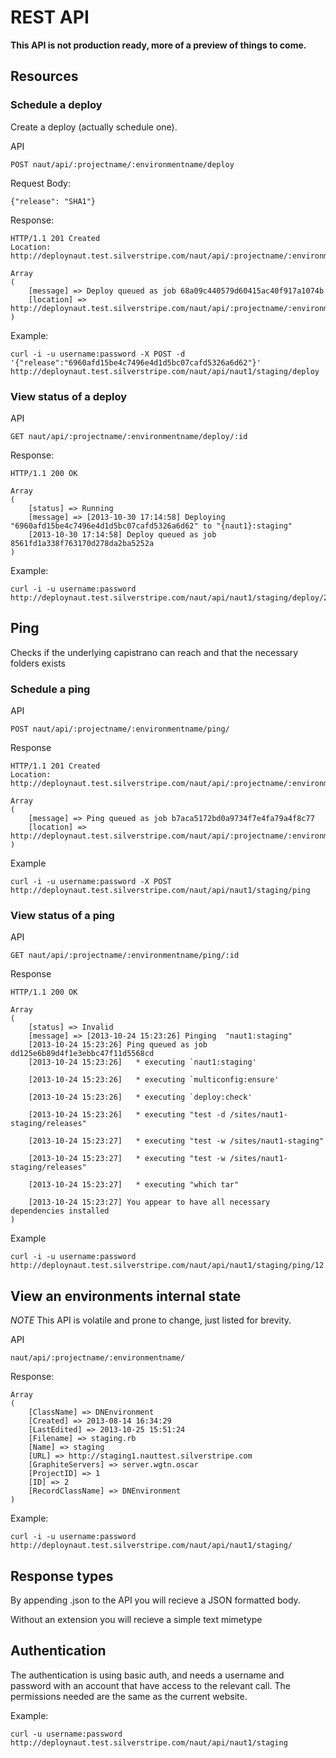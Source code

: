 # REST API

__This API is not production ready, more of a preview of things to come.__

## Resources

### Schedule a deploy 

Create a deploy (actually schedule one).

API

	POST naut/api/:projectname/:environmentname/deploy

Request Body:
	
	{"release": "SHA1"}

Response:

	HTTP/1.1 201 Created
	Location: http://deploynaut.test.silverstripe.com/naut/api/:projectname/:environmentname/deploy/:id

	Array
	(
	    [message] => Deploy queued as job 68a09c440579d60415ac40f917a1074b
	    [location] => http://deploynaut.test.silverstripe.com/naut/api/:projectname/:environmentname/deploy/29
	)

Example:

	curl -i -u username:password -X POST -d '{"release":"6960afd15be4c7496e4d1d5bc07cafd5326a6d62"}' http://deploynaut.test.silverstripe.com/naut/api/naut1/staging/deploy

### View status of a deploy

API

	GET naut/api/:projectname/:environmentname/deploy/:id

Response:

	HTTP/1.1 200 OK

	Array
	(
		[status] => Running
		[message] => [2013-10-30 17:14:58] Deploying "6960afd15be4c7496e4d1d5bc07cafd5326a6d62" to "{naut1}:staging"
		[2013-10-30 17:14:58] Deploy queued as job 8561fd1a338f763170d278da2ba5252a
	)

Example:

	curl -i -u username:password http://deploynaut.test.silverstripe.com/naut/api/naut1/staging/deploy/28

## Ping

Checks if the underlying capistrano can reach and that the necessary folders exists

### Schedule a ping

API

	POST naut/api/:projectname/:environmentname/ping/

Response

	HTTP/1.1 201 Created
	Location: http://deploynaut.test.silverstripe.com/naut/api/:projectname/:environmentname/ping/16

	Array
	(
		[message] => Ping queued as job b7aca5172bd0a9734f7e4fa79a4f8c77
		[location] => http://deploynaut.test.silverstripe.com/naut/api/:projectname/:environmentname/ping/18
	)

Example

	curl -i -u username:password -X POST http://deploynaut.test.silverstripe.com/naut/api/naut1/staging/ping


### View status of a ping

API

	GET naut/api/:projectname/:environmentname/ping/:id

Response
	
	HTTP/1.1 200 OK

	Array
	(
		[status] => Invalid
		[message] => [2013-10-24 15:23:26] Pinging  "naut1:staging"
		[2013-10-24 15:23:26] Ping queued as job dd125e6b89d4f1e3ebbc47f11d5568cd
		[2013-10-24 15:23:26]   * executing `naut1:staging'

		[2013-10-24 15:23:26]   * executing `multiconfig:ensure'

		[2013-10-24 15:23:26]   * executing `deploy:check'

		[2013-10-24 15:23:26]   * executing "test -d /sites/naut1-staging/releases"

		[2013-10-24 15:23:27]   * executing "test -w /sites/naut1-staging"

		[2013-10-24 15:23:27]   * executing "test -w /sites/naut1-staging/releases"

		[2013-10-24 15:23:27]   * executing "which tar"

		[2013-10-24 15:23:27] You appear to have all necessary dependencies installed
	)


Example

	curl -i -u username:password http://deploynaut.test.silverstripe.com/naut/api/naut1/staging/ping/12

## View an environments internal state

_NOTE_ This API is volatile and prone to change, just listed for brevity.

API

	naut/api/:projectname/:environmentname/

Response:

	Array
	(
		[ClassName] => DNEnvironment
		[Created] => 2013-08-14 16:34:29
		[LastEdited] => 2013-10-25 15:51:24
		[Filename] => staging.rb
		[Name] => staging
		[URL] => http://staging1.nauttest.silverstripe.com
		[GraphiteServers] => server.wgtn.oscar
		[ProjectID] => 1
		[ID] => 2
		[RecordClassName] => DNEnvironment
	)

Example:

	curl -i -u username:password http://deploynaut.test.silverstripe.com/naut/api/naut1/staging/

## Response types

By appending .json to the API you will recieve a JSON formatted body.

Without an extension you will recieve a simple text mimetype

## Authentication

The authentication is using basic auth, and needs a username and password with an account that have access to the relevant call. The permissions needed are the same as the current website.

Example:

	curl -u username:password http://deploynaut.test.silverstripe.com/naut/api/naut1/staging
